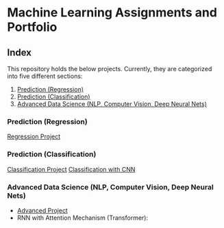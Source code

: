 # Machine Learning Assignments and Portfolio

## Index

This repository holds the below projects. Currently, they are categorized into five different sections:

1. [Prediction (Regression)](#prediction-regression)
2. [Prediction (Classification)](#prediction-classification)
3. [Advanced Data Science (NLP, Computer Vision, Deep Neural Nets)](#advanced-data-science)

### Prediction (Regression)
[Regression Project](https://github.com/AmoguJUduka/MachineLearning/blob/main/DeepLearningAssignments/Homework1/LinearRegression.ipynb)

### Prediction (Classification)
[Classification Project](https://github.com/AmoguJUduka/MachineLearning/blob/main/DeepLearningAssignments/Homework1/SpamDataset_LogisticRegression.ipynb)
[Classification with CNN](https://github.com/AmoguJUduka/MachineLearning/blob/main/PersonalProjects/01_CNN_Basics.ipynb)
  
### Advanced Data Science (NLP, Computer Vision, Deep Neural Nets)
- [Advanced Project](https://github.com/AmoguJUduka/MachineLearning/blob/main/DeepLearningAssignments/Homework2/HW2.ipynb)
- RNN with Attention Mechanism (Transformer): []()
